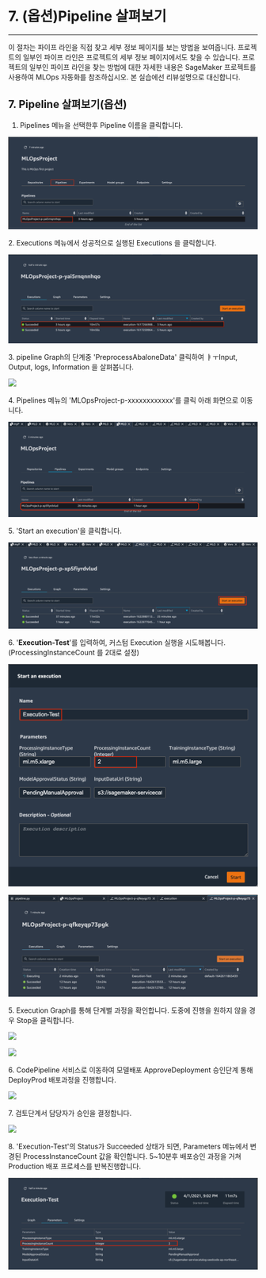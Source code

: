 # 7. (옵션)Pipeline 살펴보기

***

이 절차는 파이프 라인을 직접 찾고 세부 정보 페이지를 보는 방법을 보여줍니다. 프로젝트의 일부인 파이프 라인은 프로젝트의 세부 정보 페이지에서도 찾을 수 있습니다. 프로젝트의 일부인 파이프 라인을 찾는 방법에 대한 자세한 내용은 SageMaker 프로젝트를 사용하여 MLOps 자동화를 참조하십시오. 본 실습에선 리뷰설명으로 대신합니다.

## 7. Pipeline 살펴보기(옵션)

1. Pipelines 메뉴을 선택한후 Pipeline 이름을 클릭합니다.

![](<../.gitbook/assets/Screen Shot 2021-04-01 at 8.44.49 PM.png>)

2\. Executions 메뉴에서 성공적으로 실행된 Executions 을 클릭합니다.

![](<../.gitbook/assets/Screen Shot 2021-04-01 at 8.47.40 PM (1).png>)

3\. pipeline Graph의 단계중 'PreprocessAbaloneData' 클릭하여 ㅑㅜInput, Output, logs, Information 을 살펴봅니다.

![](<../.gitbook/assets/스크린샷 2022-01-20 오후 3.02.49.png>)

4\. Pipelines 메뉴의 'MLOpsProject-p-xxxxxxxxxxxx'를 클릭 아래 화면으로 이동니다.

![](<../.gitbook/assets/Screen Shot 2021-06-06 at 9.26.54 PM.png>)

5\. 'Start an execution'을 클릭합니다.

![](<../.gitbook/assets/Screen Shot 2021-06-06 at 9.26.31 PM.png>)

6\. '**Execution-Test**'를 입력하여, 커스텀 Execution 실행을 시도해봅니다. (ProcessingInstanceCount 를 2대로 설정)

![](<../.gitbook/assets/Screen Shot 2021-04-01 at 9.02.33 PM (1).png>)

![](<../.gitbook/assets/image (19).png>)

5\. Execution Graph를 통해 단계별 과정을 확인합니다. 도중에 진행을 원하지 않을 경우 Stop을 클릭합니다.

![](<../.gitbook/assets/스크린샷 2022-01-20 오후 2.57.04 (1).png>)

![](<../.gitbook/assets/스크린샷 2022-01-20 오후 3.18.59.png>)

6\. CodePipeline 서비스로 이동하여 모델배포 ApproveDeployment 승인단계 통해 DeployProd 배포과정을 진행합니다.

![](<../.gitbook/assets/스크린샷 2022-01-20 오후 3.08.35.png>)

7\. 검토단계서 담당자가 승인을 결정합니다.

![](<../.gitbook/assets/스크린샷 2022-01-20 오후 3.20.24.png>)

8\. 'Execution-Test'의 Status가 Succeeded 상태가 되면, Parameters 메뉴에서 변경된 ProcessInstanceCount 값을 확인합니다. 5\~10분후 배포승인 과정을 거쳐 Production 배포 프로세스를 반복진행합니다.

![](<../.gitbook/assets/Screen Shot 2021-04-01 at 9.50.37 PM.png>)


